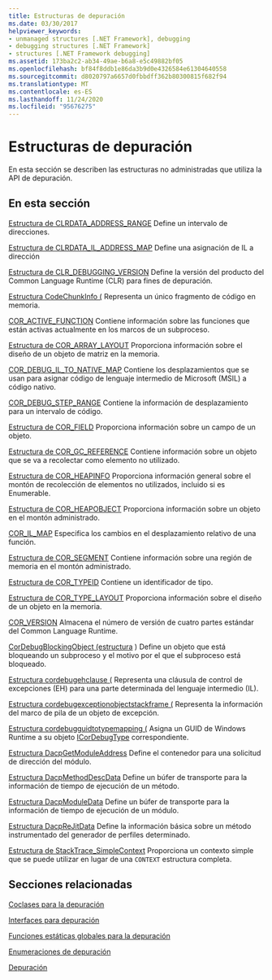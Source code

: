 ```yaml
---
title: Estructuras de depuración
ms.date: 03/30/2017
helpviewer_keywords:
- unmanaged structures [.NET Framework], debugging
- debugging structures [.NET Framework]
- structures [.NET Framework debugging]
ms.assetid: 173ba2c2-ab34-49ae-b6a8-e5c49882bf05
ms.openlocfilehash: bf84f8ddb1e86da3b9d0e4326584e61304640558
ms.sourcegitcommit: d8020797a6657d0fbbdff362b80300815f682f94
ms.translationtype: MT
ms.contentlocale: es-ES
ms.lasthandoff: 11/24/2020
ms.locfileid: "95676275"
---
```

# <a name="debugging-structures"></a>Estructuras de depuración

En esta sección se describen las estructuras no administradas que utiliza la API de depuración.

## <a name="in-this-section"></a>En esta sección

 [Estructura de CLRDATA_ADDRESS_RANGE](clrdata-address-range-structure.md) Define un intervalo de direcciones.

 [Estructura de CLRDATA_IL_ADDRESS_MAP](clrdata-il-address-map-structure.md) Define una asignación de IL a dirección

 [Estructura de CLR_DEBUGGING_VERSION](clr-debugging-version-structure.md) Define la versión del producto del Common Language Runtime (CLR) para fines de depuración.

 [Estructura CodeChunkInfo (](codechunkinfo-structure.md) Representa un único fragmento de código en memoria.

 [COR_ACTIVE_FUNCTION](cor-active-function-structure.md) Contiene información sobre las funciones que están activas actualmente en los marcos de un subproceso.

 [Estructura de COR_ARRAY_LAYOUT](cor-array-layout-structure.md) Proporciona información sobre el diseño de un objeto de matriz en la memoria.

 [COR_DEBUG_IL_TO_NATIVE_MAP](cor-debug-il-to-native-map-structure.md) Contiene los desplazamientos que se usan para asignar código de lenguaje intermedio de Microsoft (MSIL) a código nativo.

 [COR_DEBUG_STEP_RANGE](cor-debug-step-range-structure.md) Contiene la información de desplazamiento para un intervalo de código.

 [Estructura de COR_FIELD](cor-field-structure.md) Proporciona información sobre un campo de un objeto.

 [Estructura de COR_GC_REFERENCE](cor-gc-reference-structure.md) Contiene información sobre un objeto que se va a recolectar como elemento no utilizado.

 [Estructura de COR_HEAPINFO](cor-heapinfo-structure.md) Proporciona información general sobre el montón de recolección de elementos no utilizados, incluido si es Enumerable.

 [Estructura de COR_HEAPOBJECT](cor-heapobject-structure.md) Proporciona información sobre un objeto en el montón administrado.

 [COR_IL_MAP](cor-il-map-structure.md) Especifica los cambios en el desplazamiento relativo de una función.

 [Estructura de COR_SEGMENT](cor-segment-structure.md) Contiene información sobre una región de memoria en el montón administrado.

 [Estructura de COR_TYPEID](cor-typeid-structure.md) Contiene un identificador de tipo.

 [Estructura de COR_TYPE_LAYOUT](cor-type-layout-structure.md) Proporciona información sobre el diseño de un objeto en la memoria.

 [COR_VERSION](cor-version-structure.md) Almacena el número de versión de cuatro partes estándar del Common Language Runtime.

 [CorDebugBlockingObject (estructura](cordebugblockingobject-structure.md) ) Define un objeto que está bloqueando un subproceso y el motivo por el que el subproceso está bloqueado.

 [Estructura cordebugehclause (](cordebugehclause-structure.md) Representa una cláusula de control de excepciones (EH) para una parte determinada del lenguaje intermedio (IL).

 [Estructura cordebugexceptionobjectstackframe (](cordebugexceptionobjectstackframe-structure.md) Representa la información del marco de pila de un objeto de excepción.

 [Estructura cordebugguidtotypemapping (](cordebugguidtotypemapping-structure.md) Asigna un GUID de Windows Runtime a su objeto [ICorDebugType](icordebugtype-interface.md) correspondiente.

 [Estructura DacpGetModuleAddress](dacpgetmoduleaddress-structure.md) Define el contenedor para una solicitud de dirección del módulo.

 [Estructura DacpMethodDescData](dacpmethoddescdata-structure.md) Define un búfer de transporte para la información de tiempo de ejecución de un método.

 [Estructura DacpModuleData](dacpmoduledata-structure.md) Define un búfer de transporte para la información de tiempo de ejecución de un módulo.

 [Estructura DacpReJitData](dacprejitdata-structure.md) Define la información básica sobre un método instrumentado del generador de perfiles determinado.

 [Estructura de StackTrace_SimpleContext](stacktrace-simplecontext-structure.md) Proporciona un contexto simple que se puede utilizar en lugar de una `CONTEXT` estructura completa.

## <a name="related-sections"></a>Secciones relacionadas

 [Coclases para la depuración](debugging-coclasses.md)

 [Interfaces para depuración](debugging-interfaces.md)

 [Funciones estáticas globales para la depuración](debugging-global-static-functions.md)

 [Enumeraciones de depuración](debugging-enumerations.md)

 [Depuración](index.md)
